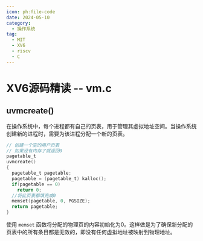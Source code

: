 ```yaml
---
icon: ph:file-code
date: 2024-05-10
category:
  - 操作系统
tag:
  - MIT
  - XV6
  - riscv
  - C
---
```


# XV6源码精读 -- vm.c

## uvmcreate()

在操作系统中，每个进程都有自己的页表，用于管理其虚拟地址空间。当操作系统创建新的进程时，需要为该进程分配一个新的页表。

```c
// 创建一个空的用户页表
// 如果没有内存了就返回0
pagetable_t
uvmcreate()
{
  pagetable_t pagetable;
  pagetable = (pagetable_t) kalloc();
  if(pagetable == 0)
    return 0;
  //将此页表都填充成0
  memset(pagetable, 0, PGSIZE);
  return pagetable;
}
```

使用 `memset` 函数将分配的物理页的内容初始化为0。这样做是为了确保新分配的页表中的所有条目都是无效的，即没有任何虚拟地址被映射到物理地址。